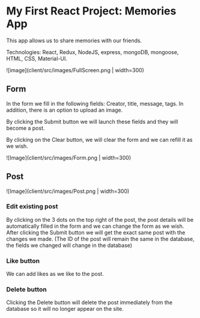 # My First React Project: Memories App

This app allows us to share memories with our friends.

Technologies: React, Redux, NodeJS, express, mongoDB, mongoose, HTML, CSS, Material-UI.

![image](client/src/images/FullScreen.png | width=300)

## Form
In the form we fill in the following fields:
Creator, title, message, tags. In addition, there is an option to upload an image.

By clicking the Submit button we will launch these fields and they will become a post.

By clicking on the Clear button, we will clear the form and we can refill it as we wish.

![Image](client/src/images/Form.png | width=300)

## Post

![Image](client/src/images/Post.png | width=300)

### Edit existing post
By clicking on the 3 dots on the top right of the post, the post details will be automatically filled in the form and we can change the form as we wish.
After clicking the Submit button we will get the exact same post with the changes we made.
(The ID of the post will remain the same in the database, the fields we changed will change in the database)

### Like button
We can add likes as we like to the post.

### Delete button
Clicking the Delete button will delete the post immediately from the database so it will no longer appear on the site.